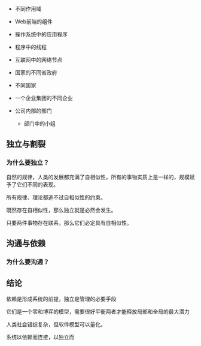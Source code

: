 
+ 不同作用域

+ Web前端的组件

+ 操作系统中的应用程序
+ 程序中的线程
+ 互联网中的网络节点

+ 国家的不同省政府
+ 不同国家

+ 一个企业集团的不同企业
+ 公司内部的部门
    + 部门中的小组

## 独立与割裂

### 为什么要独立？
自然的规律，人类的发展都充满了自相似性，所有的事物实质上是一样的，规模赋予了它们不同的表现。

所有规律、理论都逃不过自相似性的约束。

既然存在自相似性，那么独立就是必然会发生。

只要两件事物存在联系，那么它们必定具有自相似性。

## 沟通与依赖

### 为什么要沟通？

## 结论

依赖是形成系统的前提，独立是管理的必要手段

它们是一个零和博弈的模型，需要很好平衡两者才能释放局部和全局的最大潜力

人类社会错综复杂，但软件模型可以量化。

系统以依赖而连接，以独立而